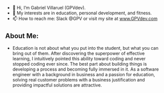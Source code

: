 - 👋 Hi, I’m Gabriel Villaruel (GPVdev).
- 👀 My interests are in education, personal development, and fitness.
- 📫 How to reach me: Slack @GPV or visit my site at www.GPVdev.com

## About Me:
- Education is not about what you put into the student, but what you can bring out of them. After discovering the superpower of effective learning, I intuitively pointed this ability toward coding and never stopped coding ever since. The best part about building things is developing a process and becoming fully immersed in it. As a software engineer with a background in business and a passion for education, solving real customer problems with a business justification and providing impactful solutions are attractive.


<!---
GPVcode/GPVcode is a ✨ special ✨ repository because its `README.md` (this file) appears on your GitHub profile.
You can click the Preview link to take a look at your changes.
--->
